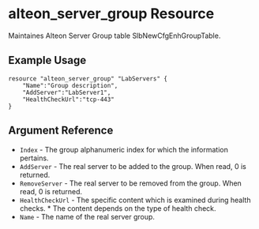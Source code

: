 # alteon_server_group Resource

Maintaines Alteon Server Group table SlbNewCfgEnhGroupTable.  

## Example Usage

```
resource "alteon_server_group" "LabServers" {
    "Name":"Group description",
    "AddServer":"LabServer1",
    "HealthCheckUrl":"tcp-443"
}
```

## Argument Reference

- `Index` - The group alphanumeric index for which the information pertains.
- `AddServer` - The real server to be added to the group. When read, 0 is returned.
- `RemoveServer` - The real server to be removed from the group. When read, 0 is returned.
- `HealthCheckUrl` - The specific content which is examined during health checks. * The content depends on the type of health check.
- `Name` - The name of the real server group.
